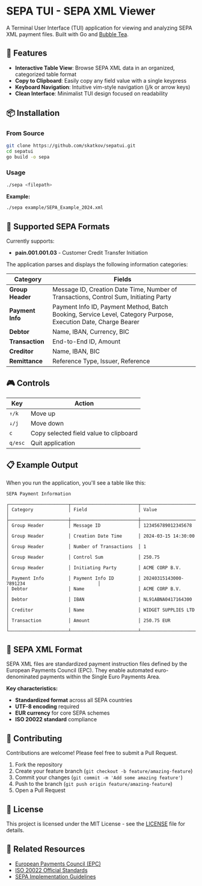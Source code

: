 # SEPA TUI - SEPA XML Viewer

A Terminal User Interface (TUI) application for viewing and analyzing SEPA XML payment files. Built with Go and [Bubble Tea](https://github.com/charmbracelet/bubbletea).

## 🚀 Features

- **Interactive Table View**: Browse SEPA XML data in an organized, categorized table format
- **Copy to Clipboard**: Easily copy any field value with a single keypress
- **Keyboard Navigation**: Intuitive vim-style navigation (j/k or arrow keys)
- **Clean Interface**: Minimalist TUI design focused on readability

## 📦 Installation

### From Source

```bash
git clone https://github.com/skatkov/sepatui.git
cd sepatui
go build -o sepa
```

### Usage

```bash
./sepa <filepath>
```

**Example:**
```bash
./sepa example/SEPA_Example_2024.xml
```

## 🎯 Supported SEPA Formats

Currently supports:
- **pain.001.001.03** - Customer Credit Transfer Initiation

The application parses and displays the following information categories:

| Category | Fields |
|----------|--------|
| **Group Header** | Message ID, Creation Date Time, Number of Transactions, Control Sum, Initiating Party |
| **Payment Info** | Payment Info ID, Payment Method, Batch Booking, Service Level, Category Purpose, Execution Date, Charge Bearer |
| **Debtor** | Name, IBAN, Currency, BIC |
| **Transaction** | End-to-End ID, Amount |
| **Creditor** | Name, IBAN, BIC |
| **Remittance** | Reference Type, Issuer, Reference |

## 🎮 Controls

| Key | Action |
|-----|--------|
| `↑/k` | Move up |
| `↓/j` | Move down |
| `c` | Copy selected field value to clipboard |
| `q/esc` | Quit application |

## 📋 Example Output

When you run the application, you'll see a table like this:

```
SEPA Payment Information

┌──────────────────────┬─────────────────────────┬──────────────────────────────────────────────────┐
│ Category             │ Field                   │ Value                                            │
├──────────────────────┼─────────────────────────┼──────────────────────────────────────────────────┤
│ Group Header         │ Message ID              │ 123456789012345678                               │
│ Group Header         │ Creation Date Time      │ 2024-03-15 14:30:00                             │
│ Group Header         │ Number of Transactions  │ 1                                                │
│ Group Header         │ Control Sum             │ 250.75                                           │
│ Group Header         │ Initiating Party        │ ACME CORP B.V.                                   │
│ Payment Info         │ Payment Info ID         │ 20240315143000-7891234                           │
│ Debtor               │ Name                    │ ACME CORP B.V.                                   │
│ Debtor               │ IBAN                    │ NL91ABNA0417164300                               │
│ Creditor             │ Name                    │ WIDGET SUPPLIES LTD                              │
│ Transaction          │ Amount                  │ 250.75 EUR                                       │
└──────────────────────┴─────────────────────────┴──────────────────────────────────────────────────┘
```

## 📄 SEPA XML Format

SEPA XML files are standardized payment instruction files defined by the European Payments Council (EPC). They enable automated euro-denominated payments within the Single Euro Payments Area.

**Key characteristics:**
- **Standardized format** across all SEPA countries
- **UTF-8 encoding** required
- **EUR currency** for core SEPA schemes
- **ISO 20022 standard** compliance

## 🤝 Contributing

Contributions are welcome! Please feel free to submit a Pull Request.

1. Fork the repository
2. Create your feature branch (`git checkout -b feature/amazing-feature`)
3. Commit your changes (`git commit -m 'Add some amazing feature'`)
4. Push to the branch (`git push origin feature/amazing-feature`)
5. Open a Pull Request

## 📝 License

This project is licensed under the MIT License - see the [LICENSE](LICENSE) file for details.

## 🔗 Related Resources

- [European Payments Council (EPC)](https://www.europeanpaymentscouncil.eu/)
- [ISO 20022 Official Standards](https://www.iso20022.org/)
- [SEPA Implementation Guidelines](https://www.europeanpaymentscouncil.eu/what-we-do/sepa-payment-schemes)
